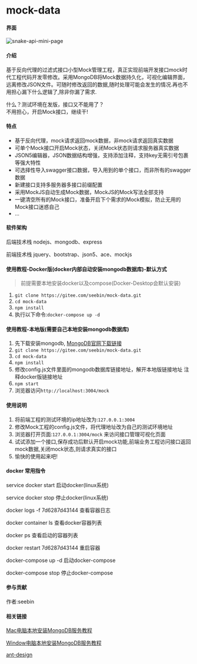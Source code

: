# mock-data

#### 界面

![snake-api-mini-page](http://qiniu.seebin.com/snake-api-mini-page.png)

#### 介绍

基于反向代理的过滤式接口小型Mock管理工程，真正实现前端开发接口mock时代工程代码开发零修改。采用MongoDB将Mock数据持久化，可视化编辑界面，远离修改JSON文件。可随时修改返回的数据,随时处理可能会发生的情况.再也不用担心漏下什么逻辑了,除非你漏了需求.

什么？测试环境在发版，接口又不能用了？  
不用担心，开启Mock接口，继续干!

#### 特点

+ 基于反向代理，mock请求返回mock数据，非mock请求返回真实数据
+ 可单个Mock接口开启Mock状态，关闭Mock状态则请求服务器真实数据
+ JSON5编辑器，JSON数据结构增强，支持添加注释，支持key无需引号包裹等强大特性
+ 可选择性导入swagger接口数据，导入用到的单个接口，而非所有的swagger数据
+ 新建接口支持多服务器多接口前缀配置
+ 采用MockJS自动生成Mock数据，MockJS的Mock写法全部支持
+ 一键清空所有的Mock接口，准备开启下个需求的Mock模拟，防止无用的Mock接口迷惑自己
+ ...

#### 软件架构

后端技术栈
nodejs、mongodb、express

前端技术栈
jquery、bootstrap、json5、ace、mockjs

#### 使用教程-Docker版(docker内部自动安装mongodb数据库)-默认方式

> 前提需要本地安装docker以及compose(Docker-Desktop会默认安装)

1. `git clone https://gitee.com/seebin/mock-data.git`
2. `cd mock-data`
3. `npm install`
4. 执行以下命令:`docker-compose up -d`

#### 使用教程-本地版(需要自己本地安装mongodb数据库)

1. 先下载安装mongodb, [MongoDB官网下载链接](https://www.mongodb.com/download-center/community)
2. `git clone https://gitee.com/seebin/mock-data.git`
3. `cd mock-data`
4. `npm install`
5. 修改config.js文件里面的mongodb数据库链接地址，解开本地版链接地址  注释docker版链接地址
6. `npm start`
7. 浏览器访问`http://localhost:3004/mock`

#### 使用说明

1. 将前端工程的测试环境的ip地址改为:`127.0.0.1:3004`
2. 修改Mock工程的config.js文件，将代理地址改为自己的测试环境地址
3. 浏览器打开页面:`127.0.0.1:3004/mock` 来访问接口管理可视化页面
4. 试试添加一个接口,保存成功后默认开启mock功能,前端业务工程访问接口返回mock数据,关闭mock状态,则请求真实的接口
5. 愉快的使用起来吧!

#### docker 常用指令

service docker start      启动docker(linux系统)

service docker stop      停止docker(linux系统)

 docker logs -f 7d6287d43144   查看容器日志

 docker container ls    查看docker容器列表

 docker ps              查看启动的容器列表

 docker restart 7d6287d43144      重启容器

 docker-compose up -d  启动docker-compose

 docker-compose stop   停止docker-compose

#### 参与贡献

作者:seebin

#### 相关链接

[Mac电脑本地安装MongoDB服务教程](http://note.youdao.com/noteshare?id=ff4b17665bdab2022c67571b716c5be3)

[Window电脑本地安装MongoDB服务教程](http://note.youdao.com/noteshare?id=ae30a3d8b9ad2b8fdd81f2ae39834490)

[ant-design](https://ant-design.gitee.io/components/button-cn/)